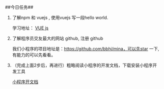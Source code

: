 ##今日任务##

1. 了解npm 和 vuejs , 使用vuejs 写一段hello world.

   学习地址： [VUE js](https://cn.vuejs.org/v2/guide/)


2. 了解程序员交友最大的网站 github, 注册 github

   我们小程序的项目地址是：https://github.com/bbhj/mina，可以先star 一下, 有能力的可以先看看。


3. （完成上面2步后，再进行）粗略阅读小程序的开发文档，下载安装小程序开发工具

    [小程序开文档](https://developers.weixin.qq.com/miniprogram/dev/devtools/devtools.html)
